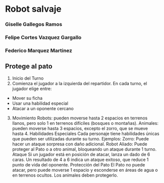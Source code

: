 # Robot salvaje
### Giselle Gallegos Ramos
### Felipe Cortes Vazquez Gargallo
### Federico Marquez Martinez
## Protege al pato
1. Inicio del Turno
2. Comienza el jugador a la izquierda del repartidor. En cada turno, el jugador elige entre:
- Mover su ficha
- Usar una habilidad especial
- Atacar a un oponente cercano
3. Movimiento
Robots: pueden moverse hasta 2 espacios en terrenos llanos, pero solo 1 en terrenos difíciles (bosques o montañas).
Animales: pueden moverse hasta 3 espacios, excepto el zorro, que se mueve hasta 4.
Habilidades Especiales
Cada personaje tiene habilidades únicas que pueden ser utilizadas durante su turno. Ejemplos:
Zorro: Puede hacer un ataque sorpresa con daño adicional.
Robot Aliado: Puede proteger al Pato o a otro animal, bloqueando un ataque durante 1 turno.
Ataque
Si un jugador está en posición de atacar, lanza un dado de 6 caras. Un resultado de 4 a 6 indica un ataque exitoso, que reduce 1 punto de vida del oponente.
Protección del Pato
El Pato no puede atacar, pero puede moverse 1 espacio y esconderse en áreas de agua o en terrenos ocultos. Los animales deben protegerlo.